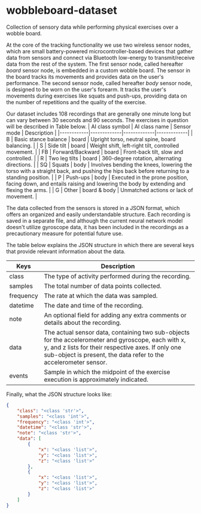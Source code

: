# wobbleboard-dataset
Collection of sensory data while performing physical exercises over a wobble board.

At the core of the tracking functionality we use two wireless sensor nodes, which are small battery-powered microcontroller-based devices that gather data from sensors and connect via Bluetooth low-energy to transmit/receive data from the rest of the system. The first sensor node, called hereafter *board* sensor node, is embedded in a custom wobble board. The sensor in the board tracks its movements and provides data on the user's performance.
The second sensor node, called hereafter *body* sensor node, is designed to be worn on the user's forearm. It tracks the user's movements during exercises like squats and push-ups, providing data on the number of repetitions and the quality of the exercise.

Our dataset includes 108 recordings that are generally one minute long but can vary between 30 seconds and 90 seconds. The exercises in question will be described in Table below.
| AI class symbol | AI class name | Sensor mode | Description |
|------------|-------------|-------------|-------------|
| B | Basic stance balance | board | Upright torso, neutral spine, board balancing. |
| S | Side tilt | board | Weight shift, left-right tilt, controlled movement. |
| FB | Forward/Backward | board | Front-back tilt, slow and controlled. |
| R | Two leg tilts | board | 360-degree rotation, alternating directions. |
| SQ | Squats | body | Involves bending the knees, lowering the torso with a straight back, and pushing the hips back before returning to a standing position. |
| P | Push-ups | body | Executed in the prone position, facing down, and entails raising and lowering the body by extending and flexing the arms. |
| G | Other | board & body | Unmatched actions or lack of movement. |

The data collected from the sensors is stored in a JSON format, which offers an organized and easily understandable structure. Each recording is saved in a separate file, and although the current neural network model doesn't utilize gyroscope data, it has been included in the recordings as a precautionary measure for potential future use.

The table below explains the JSON structure in which there are several keys that provide relevant information about the data.

| Keys       | Description                                                                                                                                   |
|------------|-----------------------------------------------------------------------------------------------------------------------------------------------|
| class      | The type of activity performed during the recording.                                                                                           |
| samples    | The total number of data points collected.                                                                                                     |
| frequency  | The rate at which the data was sampled.                                                                                                        |
| datetime   | The date and time of the recording.                                                                                                            |
| note       | An optional field for adding any extra comments or details about the recording.                                                                |
| data       | The actual sensor data, containing two sub-objects for the accelerometer and gyroscope, each with x, y, and z lists for their respective axes. If only one sub-object is present, the data refer to the accelerometer sensor. |
| events | Sample in which the midpoint of the exercise execution is approximately indicated. |

Finally, what the JSON structure looks like:

```json
{
	"class": "<class 'str'>",
	"samples": "<class 'int'>",
	"frequency": "<class 'int'>",
	"datetime": "<class 'str'>",
	"note": "<class 'str'>",
	"data": [
		{
			"x": "<class 'list'>",
			"y": "<class 'list'>",
			"z": "<class 'list'>"
		},
		{
			"x": "<class 'list'>",
			"y": "<class 'list'>",
			"z": "<class 'list'>"
		}
	]
}
```
